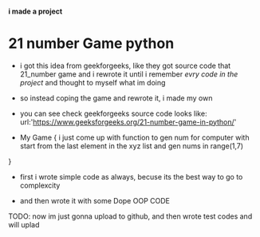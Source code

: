 #### i made a project

# 21 number Game python

- i got this idea from geekforgeeks, like they got source code that 21_number game and i rewrote it until i remember *evry code in the project* and thought to myself what im doing

- so instead coping the game and rewrote it, i made my own

- you can see check  geekforgeeks source code looks like: 
           url:'https://www.geeksforgeeks.org/21-number-game-in-python/'
- My Game {
     i just come up with function to gen num for computer with start from the   last element in the xyz list and gen nums in range(1,7)

}

- first i wrote simple code as always, becuse its the best way to go to complexcity

- and then wrote it with some Dope OOP CODE

TODO:
    now im just gonna upload to github, and then wrote test codes and will uplad
